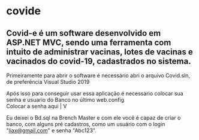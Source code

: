 # covide
Covid-e é um software desenvolvido em ASP.NET MVC, sendo uma ferramenta com intuito de administrar vacinas, lotes de vacinas e vacinados do covid-19, cadastrados no sistema.
------------------
Primeiramente para abrir o software é necessário abri o arquivo Covid.sln, de preferência Visual Studio 2019

Após isso para conseguir usar essa aplicação é necessario colocar sua senha e usuario do Banco no último web.config                                
                                                                                                                              Colocar a senha aqui
                                                                                                                                     |
  <connectionStrings>                                                                                                                V
    <add name="StringConexao" providerName="MySql.Data.MySqlClient" connectionString="server=localhost;database=groupus;uid=root;pwd=''" />
  </connectionStrings>

Eu deixei o Bd.sql na Brench Master e com ele você é capaz de criar o banco, com alguns pré cadastros, como um usuário com o login "liax@gmail.com" e senha "Abc123".

